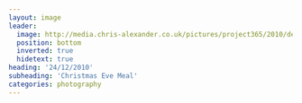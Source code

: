 ```yaml
---
layout: image
leader:
  image: http://media.chris-alexander.co.uk/pictures/project365/2010/dec/24/241210.jpg
  position: bottom
  inverted: true
  hidetext: true
heading: '24/12/2010'
subheading: 'Christmas Eve Meal'
categories: photography
---
```


